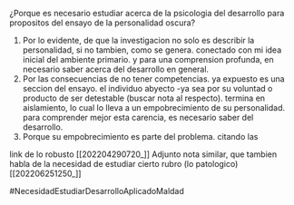 ¿Porque es necesario estudiar acerca de la psicologia del desarrollo  para propositos del ensayo de la personalidad oscura?
1) Por lo evidente, de que la investigacion no solo es describir la personalidad, si no tambien, como se genera. conectado con mi idea inicial del ambiente primario. y para una comprension profunda, en necesario saber acerca del desarrollo en general.
2) Por las consecuencias de no tener competencias. ya expuesto es una seccion del ensayo. el individuo abyecto -ya sea por su voluntad o producto de ser detestable (buscar nota al respecto). termina en aislamiento, lo cual lo lleva a un empobrecimiento de su personalidad. para comprender mejor esta carencia, es necesario saber del desarrollo.
3) Porque su empobrecimiento es parte del problema. citando las 

 link de lo robusto [[202204290720_]]
 Adjunto nota similar, que tambien habla de la necesidad de estudiar cierto rubro (lo patologico)
 [[202206251250_]]


#NecesidadEstudiarDesarrolloAplicadoMaldad